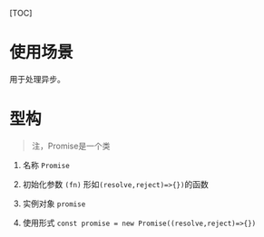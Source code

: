 [TOC]

# 使用场景
用于处理异步。

# 型构
> 注，Promise是一个类
1. 名称
`Promise`

2. 初始化参数
`(fn)` 形如`(resolve,reject)=>{})`的函数

3. 实例对象
`promise`

4. 使用形式
`const promise = new Promise((resolve,reject)=>{})`
